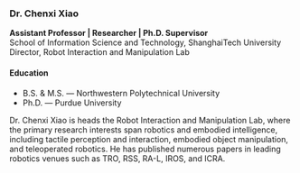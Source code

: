 ### Dr. Chenxi Xiao  
**Assistant Professor | Researcher | Ph.D. Supervisor**  
School of Information Science and Technology, ShanghaiTech University  
Director, Robot Interaction and Manipulation Lab  

#### Education
- B.S. & M.S. — Northwestern Polytechnical University  
- Ph.D. — Purdue University

Dr. Chenxi Xiao is heads the Robot Interaction and Manipulation Lab, where the primary research interests span robotics and embodied intelligence, including tactile perception and interaction, embodied object manipulation, and teleoperated robotics. He has published numerous papers in leading robotics venues such as TRO, RSS, RA-L, IROS, and ICRA. 